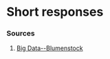# Short responses

### Sources 

1. [Big Data--Blumenstock](https://peter-he01.github.io/DATA-150-Spring-2021/response.html)
